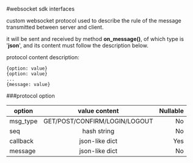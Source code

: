 #websocket sdk interfaces

custom websocket protocol used to describe the rule of the message transmitted between server and client.

it will be sent and received by method **on_message()**, of which type is '**json**', and its content must follow the description below.

protocol content description:

	{option: value}
	{option: value}
	...
	{message: value}

###protocol option

| option| value content	| Nullable	|
| ------|:-------------:| -------:	|
| msg_type|GET/POST/CONFIRM/LOGIN/LOGOUT		|No	
| seq	|hash string	| No	
| callback|json-like dict| Yes
| message|json-like dict|No
###
